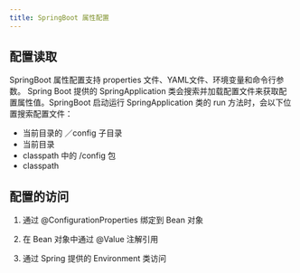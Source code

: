 ```yaml
---
title: SpringBoot 属性配置
---
```


## 配置读取
SpringBoot 属性配置支持 properties 文件、YAML文件、环境变量和命令行参数。 Spring Boot 提供的 SpringApplication 类会搜索并加载配置文件来获取配置属性值。SpringBoot 启动运行 SpringApplication 类的 run 方法时，会以下位置搜索配置文件：
- 当前目录的 ／config 子目录
- 当前目录
- classpath 中的 /config 包
- classpath


## 配置的访问
1. 通过 @ConfigurationProperties 绑定到 Bean 对象

2. 在 Bean 对象中通过 @Value 注解引用

3. 通过 Spring 提供的 Environment 类访问

